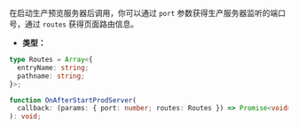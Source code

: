 在启动生产预览服务器后调用，你可以通过 `port` 参数获得生产服务器监听的端口号，通过 `routes` 获得页面路由信息。

- **类型：**

```ts
type Routes = Array<{
  entryName: string;
  pathname: string;
}>;

function OnAfterStartProdServer(
  callback: (params: { port: number; routes: Routes }) => Promise<void> | void,
): void;
```
